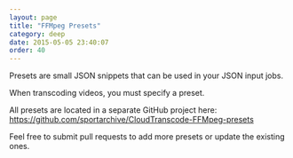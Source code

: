 ```yaml
---
layout: page
title: "FFMpeg Presets"
category: deep
date: 2015-05-05 23:40:07
order: 40
---
```


Presets are small JSON snippets that can be used in your JSON input jobs.

When transcoding videos, you must specify a preset.

All presets are located in a separate GitHub project here: https://github.com/sportarchive/CloudTranscode-FFMpeg-presets

Feel free to submit pull requests to add more presets or update the existing ones.
